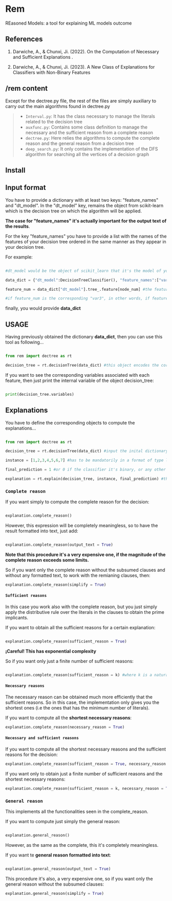 # Rem
REasoned Models: a tool for explaining ML models outcome


## References

1. Darwiche, A., & Chunxi, Ji. (2022). On the Computation of Necessary and Sufficient Explanations
. 

2. Darwiche, A., & Chunxi, Ji. (2023). A New Class of Explanations for Classifiers with
Non-Binary Features


## /rem content

Except for the dectree.py file, the rest of the files are simply auxiliary to carry out the main algorithms found in dectree.py


> - `Interval.py`: It has the class necessary to manage the literals related to the decision tree
> - `auxfunc.py`: Contains some class definition to manage the necessary and the sufficient reason from a complete reason
> - `dectree.py`: Here relies the algorithms to compute the complete reason and the general reason from a decision tree
> - `deep_search.py`: It only contains the implementation of the DFS algorithm for searching all the vertices of a decision graph

## Install

## Input format

You have to provide a dictionary with at least two keys: "feature_names" and "dt_model". In the "dt_model" key, remains the object from scikit-learn which is the decision tree on which the algorithm will be applied. 

**The case for "feature_names" it's actually important for the output text of the results**. 

For the key "feature_names" you have to provide a list with the names of the features of your decision tree ordered in the same manner as they appear in your decision tree.

For example:
```python 

#dt_model would be the object of scikit_learn that it's the model of your decision tree

data_dict = {"dt_model":DecisionTreeClassifier(), "feature_names":["var1","var2","var3"]}

feature_num = data_dict["dt_model"].tree_.feature[node_num] #the feature that it's being evaluated in the node: node_num

#if feature_num is the corresponding "var3", in other words, if feature_num is equal to 2, then the name "var3" would be in the index 2 of data_dict["feature_names"]


```
finally, you would provide **data_dict**

## USAGE

Having previously obtained the dictionary **data_dict**, then you can use this tool as following...

```python

from rem import dectree as rt

decision_tree = rt.decisionTree(data_dict) #this object encodes the corresponding literals of your decision tree

```
If you want to see the corresponding variables associated with each feature, then just print the internal variable of the object decision_tree:

```python

print(decision_tree.variables)
```


## Explanations


You have to define the corresponding objects to compute the explanations... 

```python

from rem import dectree as rt

decision_tree = rt.decisionTree(data_dict) #input the inital dictionary

instance = [1,2,3,4,5,6,7] #has to be mandatorily in a format of type list

final_prediction = 1 #or 0 if the classifier it's binary, or any other integer if it's multi-class.

explanation = rt.explain(decision_tree, instance, final_prediction) #this is not explanation yet.

```

### `Complete reason`

If you want simply to compute the complete reason for the decision:

```python

explanation.complete_reason()

```
However, this expression will be completely meaningless, so to have the result formatted into text, just add:

```python

explanation.complete_reason(output_text = True) 

```

**Note that this procedure it's a very expensive one, if the magnitude of the complete reason exceeds some limits.**

So if you want only the complete reason without the subsumed clauses and without any formatted text, to work with the remianing clauses, then:

```python
explanation.complete_reason(simplify = True)
```

#### `Sufficient reasons`

In this case you work also with the complete reason, but you just simply apply the distributive rule over the literals in the clauses to obtain the prime implicants.

If you want to obtain all the sufficient reasons for a certain explanation:

```python

explanation.complete_reason(sufficient_reason = True)

```
**¡Careful! This has exponential complexity** 

So if you want only just a finite number of sufficient reasons:

```python

explanation.complete_reason(sufficient_reason = k) #where k is a natural number 
```

#### `Necessary reasons`

The necessary reason can be obtained much more efficiently that the sufficient reasons. So in this case, the implementation only gives you the shortest ones (i.e the ones that has the minimum number of literals).

If you want to compute all the **shortest necessary reasons**:

```python
explanation.complete_reason(necessary_reason = True)

```

#### `Necessary and sufficient reasons`

If you want to compute all the shortest necessary reasons and the sufficient reasons for the decision:

```python
explanation.complete_reason(sufficient_reason = True, necessary_reason = True)
```

If you want only to obtain just a finite number of sufficient reasons and the shortest necessary reasons:

```python
explanation.complete_reason(sufficient_reason = k, necessary_reason = True)

```

### `General reason`

This implements all the functionalities seen in the complete_reason.

If you want to compute just simply the general reason:

```python

explanation.general_reason()
```
However, as the same as the complete, this it's completely meaningless.

If you want te **general reason formatted into text**:

```python

explanation.general_reason(output_text = True)
```
This procedure it's also, a very expensive one, so if you want only the general reason without the subsumed clauses:
```python
explanation.general_reason(simplify = True)
```